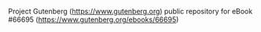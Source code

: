Project Gutenberg (https://www.gutenberg.org) public repository for
eBook #66695 (https://www.gutenberg.org/ebooks/66695)
